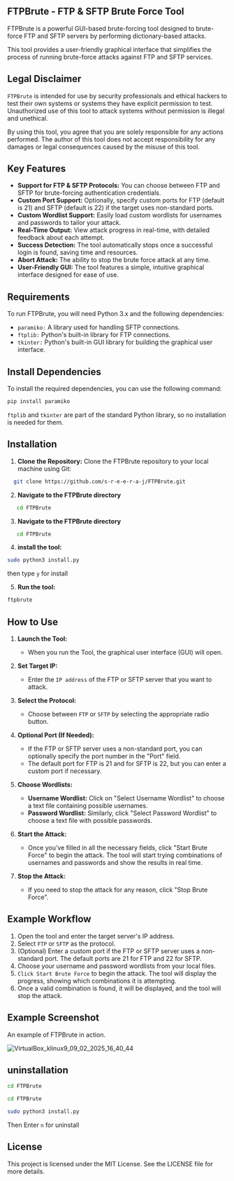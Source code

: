 


## FTPBrute - FTP & SFTP Brute Force Tool
FTPBrute is a powerful GUI-based brute-forcing tool designed to brute-force FTP and SFTP servers by performing dictionary-based attacks.

This tool provides a user-friendly graphical interface that simplifies the process of running brute-force attacks against FTP and SFTP services.

## Legal Disclaimer

`FTPBrute` is intended for use by security professionals and ethical hackers to test their own systems or systems they have explicit permission to test. Unauthorized use of this tool to attack systems without permission is illegal and unethical.

By using this tool, you agree that you are solely responsible for any actions performed. The author of this tool does not accept responsibility for any damages or legal consequences caused by the misuse of this tool.

## Key Features
- **Support for FTP & SFTP Protocols:** You can choose between FTP and SFTP for brute-forcing authentication credentials.
- **Custom Port Support:** Optionally, specify custom ports for FTP (default is 21) and SFTP (default is 22) if the target uses non-standard ports.
- **Custom Wordlist Support:** Easily load custom wordlists for usernames and passwords to tailor your attack.
- **Real-Time Output:** View attack progress in real-time, with detailed feedback about each attempt.
- **Success Detection:** The tool automatically stops once a successful login is found, saving time and resources.
- **Abort Attack:** The ability to stop the brute force attack at any time.
- **User-Friendly GUI:** The tool features a simple, intuitive graphical interface designed for ease of use.

## Requirements
To run FTPBrute, you will need Python 3.x and the following dependencies:

- `paramiko:` A library used for handling SFTP connections.
- `ftplib:` Python's built-in library for FTP connections.
- `tkinter:` Python's built-in GUI library for building the graphical user interface.
## Install Dependencies
To install the required dependencies, you can use the following command:

```bash
pip install paramiko
```
`ftplib` and `tkinter` are part of the standard Python library, so no installation is needed for them.

## Installation
1. **Clone the Repository:** Clone the FTPBrute repository to your local machine using Git:

```bash
  git clone https://github.com/s-r-e-e-r-a-j/FTPBrute.git
```
2. **Navigate to the FTPBrute directory**
```bash
   cd FTPBrute
```
3. **Navigate to the FTPBrute directory**
```bash
   cd FTPBrute
   ```
4. **install the tool:**
 ```bash
 sudo python3 install.py
   ```
   then type `y` for install
   
5. **Run the tool:** 

```bash
ftpbrute
```
## How to Use

1. **Launch the Tool:**
   - When you run the Tool, the graphical user interface (GUI) will open.

2. **Set Target IP:**
   - Enter the `IP address` of the FTP or SFTP server that you want to attack.

3. **Select the Protocol:**
   - Choose between `FTP` or `SFTP` by selecting the appropriate radio button.

4. **Optional Port (If Needed):**
   - If the FTP or SFTP server uses a non-standard port, you can optionally specify the port number in the "Port" field. 
   - The default port for FTP is 21 and for SFTP is 22, but you can enter a custom port if necessary.

5. **Choose Wordlists:**
   - **Username Wordlist:** Click on "Select Username Wordlist" to choose a text file containing possible usernames.
   - **Password Wordlist:** Similarly, click "Select Password Wordlist" to choose a text file with possible passwords.

6. **Start the Attack:**
   - Once you’ve filled in all the necessary fields, click "Start Brute Force" to begin the attack. The tool will start trying combinations of usernames and passwords and show the results in real time.

7. **Stop the Attack:**
   - If you need to stop the attack for any reason, click "Stop Brute Force".

## Example Workflow

1. Open the tool and enter the target server's IP address.
2. Select `FTP` or `SFTP` as the protocol.
3. (Optional) Enter a custom port if the FTP or SFTP server uses a non-standard port. The default ports are 21 for FTP and 22 for SFTP.
4. Choose your username and password wordlists from your local files.
5. `Click Start Brute Force` to begin the attack. The tool will display the progress, showing which combinations it is attempting.
6. Once a valid combination is found, it will be displayed, and the tool will stop the attack.

## Example Screenshot
An example of FTPBrute in action.

![VirtualBox_klinux9_09_02_2025_16_40_44](https://github.com/user-attachments/assets/58745a7b-66eb-40dd-9ce4-6ebdc9f99aa4)



## uninstallation
```bash
cd FTPBrute
```
```bash
cd FTPBrute
```
```bash
sudo python3 install.py
```
Then Enter `n` for uninstall


## License
This project is licensed under the MIT License. See the LICENSE file for more details.
